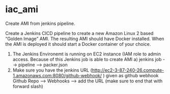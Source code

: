 # iac_ami
Create AMI from jenkins pipeline.

Create a Jenkins CICD pipeline to create a new Amazon Linux 2 based “Golden Image” AMI. The resulting AMI should have Docker installed. When the AMI is deployed it should start a Docker container of your choice.

1) The Jenkins Environemt is running on EC2 instance (IAM role to admin access. Because of this Jenkins job is able to create AMI 
    a) jenkins job --> pipeline --> packer.json
2) Make sure you have the jenkins URL (http://ec2-3-87-240-26.compute-1.amazonaws.com:8080/github-webhook/ ) given as github webhook 
    Github Repo --> Webhooks --> add the URL (make sure to end that with forward slash)

